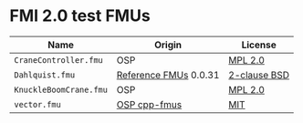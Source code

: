 # FMI 2.0 test FMUs

| Name                   | Origin                  | License                                  |
| ---------------------- | ----------------------- | ---------------------------------------- |
| `CraneController.fmu`  | OSP                     | [MPL 2.0](../../../LICENSE)              |
| `Dahlquist.fmu`        | [Reference FMUs] 0.0.31 | [2-clause BSD](./reference-fmus_LICENSE) |
| `KnuckleBoomCrane.fmu` | OSP                     | [MPL 2.0](../../../LICENSE)              |
| `vector.fmu`           | [OSP cpp-fmus]          | [MIT](./osp_cpp-fmus_LICENSE)            |


[OSP cpp-fmus]: https://github.com/open-simulation-platform/cpp-fmus
[Reference FMUs]: https://github.com/modelica/Reference-FMUs
